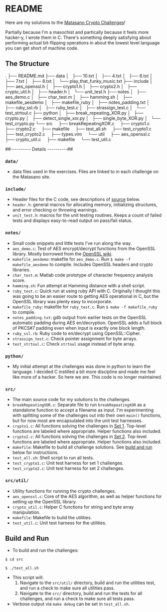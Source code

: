 # README #

Here are my solutions to the [Matasano Crypto Challenges](https://cryptopals.com)!

Partially because I'm a masochist and partically because it feels more hacker-y,
I wrote them in C. There's something deeply satisfying about performing actual
bit-flipping operations in about the lowest level language you can get short of
machine code.

## The Structure ##
.
├── README.md
├── data
│   ├── 10.txt
│   ├── 4.txt
│   ├── 6.txt
│   ├── 7.txt
│   ├── 8.txt
│   └── play_that_funky_music.txt
├── include
│   ├── aes_openssl.h
│   ├── crypto1.h
│   ├── crypto2.h
│   ├── crypto_util.h
│   ├── header.h
│   └── unit_test.h
├── notes
│   ├── aes_demo.c
│   ├── char_test.m
│   ├── hamming.sh
│   ├── makefile_aesdemo
│   ├── makefile_ruby
│   ├── notes_padding.txt
│   ├── ruby_ssl.rb
│   ├── ruby_test.c
│   ├── strassign_test.c
│   └── test_strtoul.c
├── python
│   ├── break_repeating_XOR.py
│   ├── crypto.py
│   ├── detect_single_xor.py
│   ├── single_byte_XOR.py
│   └── test_crypto.py
└── src
    ├── breakRepeatingXOR.c
    ├── crypto1.c
    ├── crypto2.c
    ├── makefile
    ├── test_all.sh
    ├── test_crypto1.c
    ├── test_crypto2.c
    ├── types.vim
    └── util
        ├── aes_openssl.c
        ├── crypto_util.c
        ├── makefile
        └── test_util.c

##---------- Details ----------##
### `data/`
  * data files used in the exercises. Files are linked to in each challenge on
    the Matasano site.

### `include/`
  * Header files for the C code, see descriptions of [source](#src/) below.
  * `header.h`: general macros for allocating memory, initializing structures,
    and error checking or throwing warnings.
  * `unit_test.h`: macros for the unit testing routines. Keeps a count of failed
    tests and displays easy-to-read output on pass/fail status.

### `notes/`
  * Small code snippets and little tests I've run along the way.
  * `aes_demo.c`: Test of AES encrypt/decrypt functions from the OpenSSL
    library. Mostly borrowed from the [OpenSSL wiki](https://wiki.openssl.org/index.php/EVP_Symmetric_Encryption_and_Decryption).
  * `makefile_aesdemo`: makefile for `aes_demo.c`. Run `$ make -f makefile_aesdemo` 
    to compile. Includes OpenSSL headers and crypto libraries.
  * `char_test.m`: Matlab code prototype of character frequency analysis score.
  * `hamming.sh`: Fun attempt at Hamming distance with a shell script.
  * `ruby_test.c`: Quick run at using ruby API with C. Originally I thought this
    was going to be an easier route to getting AES operational in C, but the
    OpenSSL library was plenty easy to incorporate.
  * `makefile_ruby`: makefile for `ruby_test.c`. Run `$ make -f makefile_ruby` 
    to compile.
  * `notes_padding.txt`: gdb output from earlier tests on the OpenSSL automatic
    padding during AES en/decryption. OpenSSL adds a full block of PKCS#7
    padding even when input is exactly one block length.
  * `ruby_ssl.rb`: Ruby code to en/decrypt using OpenSSL::Cipher.
  * `strassign_test.c`: Check pointer assignment for byte arrays.
  * `test_strtoul.c`: Check `strtoul` usage instead of byte array.

### `python/`
  * My initial attempt at the challenges was done in python to learn the
    language. I decided C instilled a bit more discipline and made me feel like
    more of a hacker. So here we are. This code is no longer maintained.

### `src/`
  * The main source code for my solutions to the challenges.
  * `breakRepeatingXOR.c`: Separate file to run `breakRepeatingXOR` as
    a standalone function to accept a filename as input. I'm experimenting with
    splitting some of the challenges out into their own `main()` functions, but
    for now most are encapsulated into the unit test harnesses.
  * `crypto1.c`: All functions solving the challenges in [Set 1](https://cryptopals.com/sets/1).
    Top-level functions are labeled where appropriate. Helper functions also
    included.
  * `crypto2.c`: All functions solving the challenges in [Set 2](https://cryptopals.com/sets/2).
    Top-level functions are labeled where appropriate. Helper functions also
    included.
  * `makefile`: Makefile to build all challenge solutions. See [build and run](#build-and-run)
    below for instructions.
  * `test_all.sh`: Shell script to run all tests.
  * `test_crypto1.c`: Unit test harness for set 1 challenges.
  * `test_crypto2.c`: Unit test harness for set 2 challenges.

### `src/util/`
  * Utility functions for running the crypto challenges.
  * `aes_openssl.c`: Core of the AES algorithm, as well as helper functions for
    setting up the OpenSSL library.
  * `crypto_util.c`: Helper C functions for string and byte array manipulation.
  * `makefile`: Makefile to build the utilities.
  * `test_util.c`: Unit test harness for the utilities.

## Build and Run ##
  * To build and run the challenges:
  ```shell
  $ cd src

  $ ./test_all.sh
  ```
  * This script will:
    1. Navigate to the `src/util/` directory, build and run the utilities test,
       and run a check to make sure all utilities pass.
    2. Navigate to the `src/` directory, build and run the tests for all
       challenges, and run a check to make sure all tests pass.
  * Verbose output via `make debug` can be set in `test_all.sh`.
